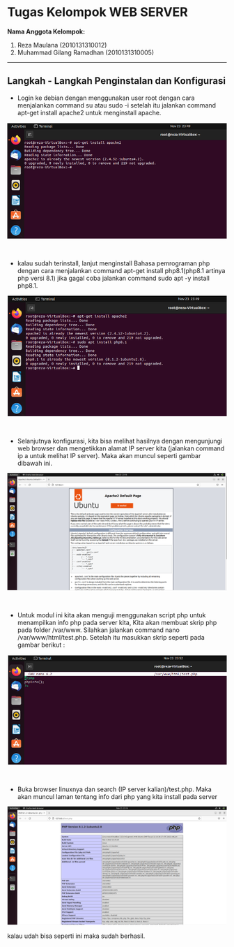 # Tugas Kelompok WEB SERVER
**Nama Anggota Kelompok:**

1. Reza Maulana (2010131310012)
2. Muhammad Gilang Ramadhan (2010131310005)

---

## Langkah - Langkah Penginstalan dan Konfigurasi 

- Login ke debian dengan menggunakan user root dengan cara menjalankan command su atau sudo -i setelah itu jalankan command apt-get install apache2 untuk menginstall apache.

![alt text](img/web1.png)

<br>

- kalau sudah terinstall, lanjut menginstall Bahasa pemrograman php dengan cara menjalankan command apt-get install php8.1(php8.1 artinya php versi 8.1) jika gagal coba jalankan command sudo apt -y install php8.1.

![alt text](img/web2.png)

<br>

- Selanjutnya konfigurasi, kita bisa melihat hasilnya dengan mengunjungi web browser dan mengetikkan alamat IP server kita (jalankan command ip a untuk melihat IP server). Maka akan muncul seperti gambar dibawah ini.

![alt text](img/web3.png)

<br>

- Untuk modul ini kita akan menguji menggunakan script php untuk menampilkan info php pada server kita, Kita akan membuat skrip php pada folder /var/www. Silahkan jalankan command nano /var/www/html/test.php. Setelah itu masukkan skrip seperti pada gambar berikut :

![alt text](img/web4.png)


<br>

- Buka browser linuxnya dan search (IP server kalian)/test.php. Maka akan muncul laman tentang info dari php yang kita install pada server

![alt text](img/web5.png)


kalau udah bisa seperti ini maka sudah berhasil.